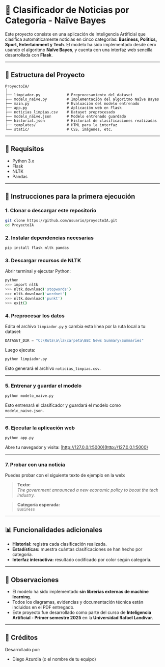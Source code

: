 # 📰 Clasificador de Noticias por Categoría - Naïve Bayes

Este proyecto consiste en una aplicación de Inteligencia Artificial que clasifica automáticamente noticias en cinco categorías: **Business, Politics, Sport, Entertainment y Tech**. El modelo ha sido implementado desde cero usando el algoritmo **Naïve Bayes**, y cuenta con una interfaz web sencilla desarrollada con **Flask**.

---

## 📁 Estructura del Proyecto

```
ProyectoIA/
│
├── limpiador.py            # Preprocesamiento del dataset
├── modelo_naive.py         # Implementación del algoritmo Naïve Bayes
├── main.py                 # Evaluación del modelo entrenado
├── app.py                  # Aplicación web en Flask
├── noticias_limpias.csv    # Dataset preprocesado
├── modelo_naive.json       # Modelo entrenado guardado
├── historial.json          # Historial de clasificaciones realizadas
├── templates/              # HTML para la interfaz
└── static/                 # CSS, imágenes, etc.
```

---

## 🔧 Requisitos

- Python 3.x
- Flask
- NLTK
- Pandas

---

## 🚀 Instrucciones para la primera ejecución

### 1. Clonar o descargar este repositorio

```bash
git clone https://github.com/usuario/proyectoIA.git
cd ProyectoIA
```

### 2. Instalar dependencias necesarias

```bash
pip install flask nltk pandas
```

### 3. Descargar recursos de NLTK

Abrir terminal y ejecutar Python:

```bash
python
>>> import nltk
>>> nltk.download('stopwords')
>>> nltk.download('wordnet')
>>> nltk.download('punkt')
>>> exit()
```

### 4. Preprocesar los datos

Edita el archivo `limpiador.py` y cambia esta línea por la ruta local a tu dataset:

```python
DATASET_DIR = "C:\Ruta\a\la\carpeta\BBC News Summary\Summaries"
```

Luego ejecuta:

```bash
python limpiador.py
```

Esto generará el archivo `noticias_limpias.csv`.

---

### 5. Entrenar y guardar el modelo

```bash
python modelo_naive.py
```

Esto entrenará el clasificador y guardará el modelo como `modelo_naive.json`.

---

### 6. Ejecutar la aplicación web

```bash
python app.py
```

Abre tu navegador y visita: [http://127.0.0.1:5000](http://127.0.0.1:5000)

---

### 7. Probar con una noticia

Puedes probar con el siguiente texto de ejemplo en la web:

> **Texto:**  
> *The government announced a new economic policy to boost the tech industry.*

> **Categoría esperada:**  
> `Business`

---

## 📊 Funcionalidades adicionales

- **Historial:** registra cada clasificación realizada.
- **Estadísticas:** muestra cuántas clasificaciones se han hecho por categoría.
- **Interfaz interactiva:** resultado codificado por color según categoría.

---

## 📌 Observaciones

- El modelo ha sido implementado **sin librerías externas de machine learning**.
- Todos los diagramas, evidencias y documentación técnica están incluidos en el PDF entregado.
- Este proyecto fue desarrollado como parte del curso de **Inteligencia Artificial - Primer semestre 2025** en la **Universidad Rafael Landívar**.

---

## 🧠 Créditos

Desarrollado por:  
- Diego Azurdia (o el nombre de tu equipo)